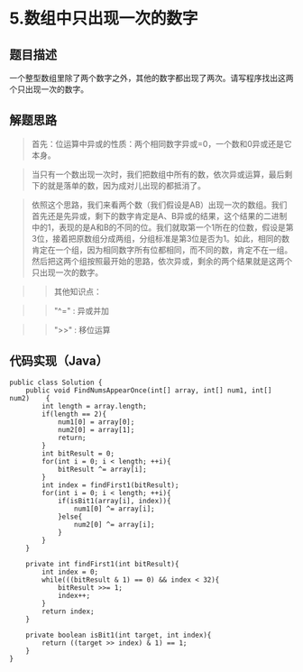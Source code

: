 # 5.数组中只出现一次的数字

## 题目描述

一个整型数组里除了两个数字之外，其他的数字都出现了两次。请写程序找出这两个只出现一次的数字。

## 解题思路

> 首先：位运算中异或的性质：两个相同数字异或=0，一个数和0异或还是它本身。

> 当只有一个数出现一次时，我们把数组中所有的数，依次异或运算，最后剩下的就是落单的数，因为成对儿出现的都抵消了。

> 依照这个思路，我们来看两个数（我们假设是AB）出现一次的数组。我们首先还是先异或，剩下的数字肯定是A、B异或的结果，这个结果的二进制中的1，表现的是A和B的不同的位。我们就取第一个1所在的位数，假设是第3位，接着把原数组分成两组，分组标准是第3位是否为1。如此，相同的数肯定在一个组，因为相同数字所有位都相同，而不同的数，肯定不在一组。然后把这两个组按照最开始的思路，依次异或，剩余的两个结果就是这两个只出现一次的数字。

>> 其他知识点：

>> "^=" : 异或并加

>> ">>" : 移位运算



## 代码实现（Java）

	public class Solution {
    	public void FindNumsAppearOnce(int[] array, int[] num1, int[] num2)    {
    	    int length = array.length;
    	    if(length == 2){
    	        num1[0] = array[0];
    	        num2[0] = array[1];
    	        return;
    	    }
    	    int bitResult = 0;
    	    for(int i = 0; i < length; ++i){
    	        bitResult ^= array[i];
    	    }
    	    int index = findFirst1(bitResult);
    	    for(int i = 0; i < length; ++i){
    	        if(isBit1(array[i], index)){
    	            num1[0] ^= array[i];
    	        }else{
    	            num2[0] ^= array[i];
    	        }
    	    }
    	}
    	 
    	private int findFirst1(int bitResult){
    	    int index = 0;
    	    while(((bitResult & 1) == 0) && index < 32){
    	        bitResult >>= 1;
    	        index++;
    	    }
    	    return index;
    	}
    	 
    	private boolean isBit1(int target, int index){
    	    return ((target >> index) & 1) == 1;
    	}
	}
